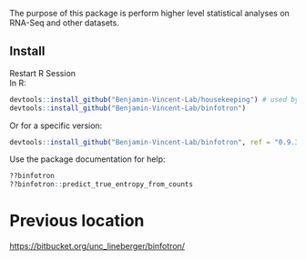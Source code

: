 The purpose of this package is perform higher level statistical analyses on RNA-Seq and other datasets.


## Install
Restart R Session  
In R:
``` r
devtools::install_github("Benjamin-Vincent-Lab/housekeeping") # used by binfotron
devtools::install_github("Benjamin-Vincent-Lab/binfotron")
```

Or for a specific version:
``` r
devtools::install_github("Benjamin-Vincent-Lab/binfotron", ref = "0.9.3")
```

Use the package documentation for help:
``` r
??binfotron
??binfotron::predict_true_entropy_from_counts
```


# Previous location
https://bitbucket.org/unc_lineberger/binfotron/ 

